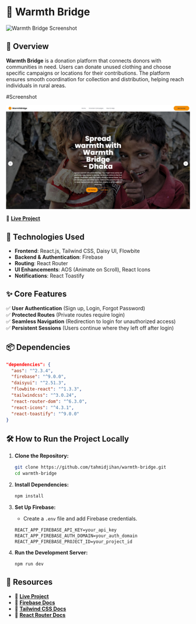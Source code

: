 

# 🌿 Warmth Bridge  

![Warmth Bridge Screenshot](https://via.placeholder.com/800x400?text=Project+Screenshot)  

## 📌 Overview  

**Warmth Bridge** is a donation platform that connects donors with communities in need. Users can donate unused clothing and choose specific campaigns or locations for their contributions. The platform ensures smooth coordination for collection and distribution, helping reach individuals in rural areas.  

#Screenshot
<div align="middle">
  <img src="./warmth.jpg"/>
</div>

🔗 **[Live Project](https://warmth-bridge.web.app/)**  

## 🚀 Technologies Used  

- **Frontend**: React.js, Tailwind CSS, Daisy UI, Flowbite  
- **Backend & Authentication**: Firebase  
- **Routing**: React Router  
- **UI Enhancements**: AOS (Animate on Scroll), React Icons  
- **Notifications**: React Toastify  

## ✨ Core Features  

✅ **User Authentication** (Sign up, Login, Forgot Password)  
✅ **Protected Routes** (Private routes require login)  
✅ **Seamless Navigation** (Redirection to login for unauthorized access)  
✅ **Persistent Sessions** (Users continue where they left off after login)  

## 📦 Dependencies  

```json
"dependencies": {
  "aos": "^2.3.4",
  "firebase": "^9.0.0",
  "daisyui": "^2.51.3",
  "flowbite-react": "^1.3.3",
  "tailwindcss": "^3.0.24",
  "react-router-dom": "^6.3.0",
  "react-icons": "^4.3.1",
  "react-toastify": "^9.0.0"
}
```

## 🛠 How to Run the Project Locally  

1. **Clone the Repository:**  
   ```sh
   git clone https://github.com/tahmidjihan/warmth-bridge.git
   cd warmth-bridge
   ```

2. **Install Dependencies:**  
   ```sh
   npm install
   ```

3. **Set Up Firebase:**  
   - Create a `.env` file and add Firebase credentials.  
   ```env
   REACT_APP_FIREBASE_API_KEY=your_api_key
   REACT_APP_FIREBASE_AUTH_DOMAIN=your_auth_domain
   REACT_APP_FIREBASE_PROJECT_ID=your_project_id
   ```

4. **Run the Development Server:**  
   ```sh
   npm run dev
   ```


## 📎 Resources  

- 🔗 **[Live Project](https://warmth-bridge.web.app/)**  
- 📖 **[Firebase Docs](https://firebase.google.com/docs/)**  
- 🎨 **[Tailwind CSS Docs](https://tailwindcss.com/docs/)**  
- 📌 **[React Router Docs](https://reactrouter.com/docs/en/v6/getting-started/overview)**  

